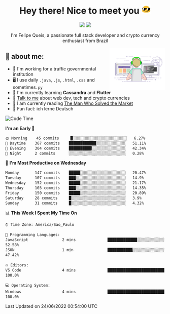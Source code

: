 
<h1 align="center">Hey there! Nice to meet you <img src="assets/sunglasses.gif" width="30"/></h1>

<p align="center">
  <a href="https://www.linkedin.com/in/fqueis"><img src="https://img.shields.io/badge/-LinkedIn-blue?style=flat&logo=Linkedin&logoColor=white" /></a>
  <a href="mailto:fqueis@gmail.com"><img src="https://img.shields.io/badge/-Gmail-c14438?style=flat&logo=Gmail&logoColor=white" /></a>
</p>

<p align="center">I'm Felipe Queis, a passionate full stack developer and crypto currency enthusiast from Brazil</p>

<img width="35%" align="right" alt="fqueis" src="assets/profile.gif" /></p>

## 🤵 about me:

- 🏢 I'm working for a traffic governmental institution
- 🖥️ I use daily `.java`, `.js`, `.html`, `.css` and sometimes`.py`
- 🌱 I'm currently learning **Cassandra** and **Flutter**
- 💬 [Talk to me](https://github.com/fqueis/fqueis/discussions) about web dev, tech and crypto currencies
- 📖 I am currently reading [The Man Who Solved the Market](https://amzn.com/073521798X)
- 💭 Fun fact: ich lerne Deutsch

<!--START_SECTION:waka-->
![Code Time](http://img.shields.io/badge/Code%20Time-0%20secs-blue)

**I'm an Early 🐤** 

```text
🌞 Morning    45 commits     █░░░░░░░░░░░░░░░░░░░░░░░░   6.27% 
🌆 Daytime    367 commits    ████████████░░░░░░░░░░░░░   51.11% 
🌃 Evening    304 commits    ██████████░░░░░░░░░░░░░░░   42.34% 
🌙 Night      2 commits      ░░░░░░░░░░░░░░░░░░░░░░░░░   0.28%

```
📅 **I'm Most Productive on Wednesday** 

```text
Monday       147 commits    █████░░░░░░░░░░░░░░░░░░░░   20.47% 
Tuesday      107 commits    ███░░░░░░░░░░░░░░░░░░░░░░   14.9% 
Wednesday    152 commits    █████░░░░░░░░░░░░░░░░░░░░   21.17% 
Thursday     103 commits    ███░░░░░░░░░░░░░░░░░░░░░░   14.35% 
Friday       150 commits    █████░░░░░░░░░░░░░░░░░░░░   20.89% 
Saturday     28 commits     █░░░░░░░░░░░░░░░░░░░░░░░░   3.9% 
Sunday       31 commits     █░░░░░░░░░░░░░░░░░░░░░░░░   4.32%

```


📊 **This Week I Spent My Time On** 

```text
⌚︎ Time Zone: America/Sao_Paulo

💬 Programming Languages: 
JavaScript               2 mins              █████████████░░░░░░░░░░░░   52.58% 
JSON                     1 min               ███████████░░░░░░░░░░░░░░   47.42%

🔥 Editors: 
VS Code                  4 mins              █████████████████████████   100.0%

💻 Operating System: 
Windows                  4 mins              █████████████████████████   100.0%

```


 Last Updated on 24/06/2022 00:54:00 UTC
<!--END_SECTION:waka-->
